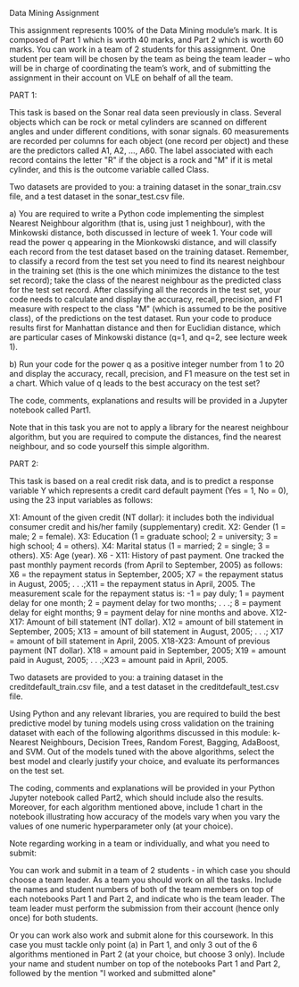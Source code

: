 Data Mining Assignment

This assignment represents 100% of the Data Mining module’s mark. It is composed of Part 1 which is worth 40 marks, and Part 2 which is worth 60 marks. You can work in a team of 2 students for this assignment. One student per team will be chosen by the team as being the team leader – who will be in charge of coordinating the team’s work, and of submitting the assignment in their account on VLE on behalf of all the team.

PART 1:

This task is based on the Sonar real data seen previously in class. Several objects which can be rock or metal cylinders are scanned on different angles and under different conditions, with sonar signals. 60 measurements are recorded per columns for each object (one record per object) and these are the predictors called A1, A2, …, A60. The label associated with each record contains the letter "R" if the object is a rock and "M" if it is metal cylinder, and this is the outcome variable called Class.

Two datasets are provided to you: a training dataset in the sonar_train.csv file, and a test dataset in the sonar_test.csv file.

a) You are required to write a Python code implementing the simplest Nearest Neighbour algorithm (that is, using just 1 neighbour), with the Minkowski distance, both discussed in lecture of week 1. Your code will read the power q appearing in the Mionkowski distance, and will classify each record from the test dataset based on the training dataset. Remember, to classify a record from the test set you need to find its nearest neighbour in the training set (this is the one which minimizes the distance to the test set record); take the class of the nearest neighbour as the predicted class for the test set record. After classifying all the records in the test set, your code needs to calculate and display the accuracy, recall, precision, and F1 measure with respect to the class "M" (which is assumed to be the positive class), of the predictions on the test dataset. Run your code to produce results first for Manhattan distance and then for Euclidian distance, which are particular cases of Minkowski distance (q=1, and q=2, see lecture week 1).

b) Run your code for the power q as a positive integer number from 1 to 20 and display the accuracy, recall, precision, and F1 measure on the test set in a chart. Which value of q leads to the best accuracy on the test set?

The code, comments, explanations and results will be provided in a Jupyter notebook called Part1.

Note that in this task you are not to apply a library for the nearest neighbour algorithm, but you are required to compute the distances, find the nearest neighbour, and so code yourself this simple algorithm.

PART 2:

This task is based on a real credit risk data, and is to predict a response variable Y which represents a credit card default payment (Yes = 1, No = 0), using the 23 input variables as follows:

X1: Amount of the given credit (NT dollar): it includes both the individual consumer credit and his/her family (supplementary) credit.
X2: Gender (1 = male; 2 = female).
X3: Education (1 = graduate school; 2 = university; 3 = high school; 4 = others).
X4: Marital status (1 = married; 2 = single; 3 = others).
X5: Age (year).
X6 - X11: History of past payment. One tracked the past monthly payment records (from April to September, 2005) as follows: X6 = the repayment status in September, 2005; X7 = the repayment status in August, 2005; . . .;X11 = the repayment status in April, 2005. The measurement scale for the repayment status is: -1 = pay duly; 1 = payment delay for one month; 2 = payment delay for two months; . . .; 8 = payment delay for eight months; 9 = payment delay for nine months and above.
X12-X17: Amount of bill statement (NT dollar). X12 = amount of bill statement in September, 2005; X13 = amount of bill statement in August, 2005; . . .; X17 = amount of bill statement in April, 2005.
X18-X23: Amount of previous payment (NT dollar). X18 = amount paid in September, 2005; X19 = amount paid in August, 2005; . . .;X23 = amount paid in April, 2005.

Two datasets are provided to you: a training dataset in the creditdefault_train.csv file, and a test dataset in the creditdefault_test.csv file.

Using Python and any relevant libraries, you are required to build the best predictive model by tuning models using cross validation on the training dataset with each of the following algorithms discussed in this module: k-Nearest Neighbours, Decision Trees, Random Forest, Bagging, AdaBoost, and SVM. Out of the models tuned with the above algorithms, select the best model and clearly justify your choice, and evaluate its performances on the test set.

The coding, comments and explanations will be provided in your Python Jupyter notebook called Part2, which should include also the results. Moreover, for each algorithm mentioned above, include 1 chart in the notebook illustrating how accuracy of the models vary when you vary the values of one numeric hyperparameter only (at your choice).

Note regarding working in a team or individually, and what you need to submit:

You can work and submit in a team of 2 students - in which case you should choose a team leader. As a team you should work on all the tasks. Include the names and student numbers of both of the team members on top of each notebooks Part 1 and Part 2, and indicate who is the team leader. The team leader must perform the submission from their account (hence only once) for both students.

Or you can work also work and submit alone for this coursework. In this case you must tackle only point (a) in Part 1, and only 3 out of the 6 algorithms mentioned in Part 2 (at your choice, but choose 3 only). Include your name and student number on top of the notebooks Part 1 and Part 2, followed by the mention "I worked and submitted alone"

